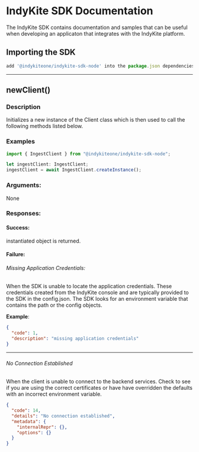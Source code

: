 # IndyKite SDK Documentation
The IndyKite SDK contains documentation and samples that can be useful when developing an applicaton that integrates with the IndyKite platform.

## Importing the SDK

```javascript
add '@indykiteone/indykite-sdk-node' into the package.json dependencies
```
---
## newClient()

### Description
Initializes a new instance of the Client class which is then used to call the following methods listed below.

### Examples

```typescript
import { IngestClient } from "@indykiteone/indykite-sdk-node";

let ingestClient: IngestClient;
ingestClient = await IngestClient.createInstance();
```

### Arguments:
None

### Responses:

#### Success:
instantiated object is returned.

#### Failure:

###### Missing Application Credentials:
When the SDK is unable to locate the application credentials. These credentials created from the IndyKite console and are typically provided to the SDK in the config.json. The SDK looks for an environment variable that contains the path or the config objects.

**Example**:

```json
{
  "code": 1,
  "description": "missing application credentials"
}
```
---

###### No Connection Established
When the client is unable to connect to the backend services.  Check to see if you are using the correct certificates or have have overridden the defaults with an incorrect environment variable.

```json
{
  "code": 14,
  "details": "No connection established",
  "metadata": {
    "internalRepr": {},
    "options": {}
  }
}
```

